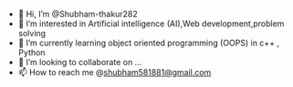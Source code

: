 - 👋 Hi, I’m @Shubham-thakur282
- 👀 I’m interested in Artificial intelligence (AI),Web development,problem solving
- 🌱 I’m currently learning object oriented programming (OOPS) in c++ , Python
- 💞️ I’m looking to collaborate on ...
- 📫 How to reach me @shubham581881@gmail.com

<!---
Shubham-thakur282/Shubham-thakur282 is a ✨ special ✨ repository because its `README.md` (this file) appears on your GitHub profile.
You can click the Preview link to take a look at your changes.
--->
